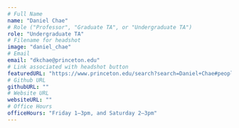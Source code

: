 ```yaml
---
# Full Name
name: "Daniel Chae"
# Role ("Professor", "Graduate TA", or "Undergraduate TA")
role: "Undergraduate TA"
# Filename for headshot
image: "daniel_chae"
# Email
email: "dkchae@princeton.edu"
# Link associated with headshot button
featuredURL: "https://www.princeton.edu/search?search=Daniel+Chae#people"
# Github URL
githubURL: ""
# Website URL
websiteURL: ""
# Office Hours
officeHours: "Friday 1–3pm, and Saturday 2–3pm"
---
```

